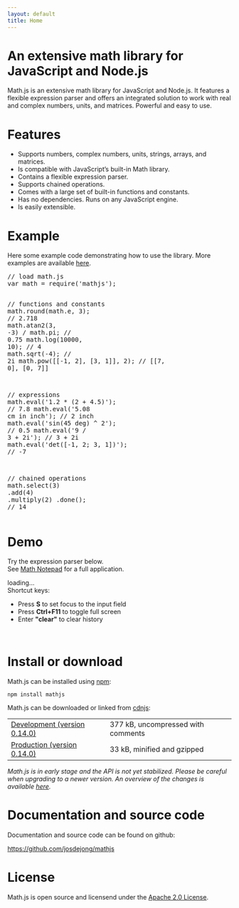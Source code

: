 ```yaml
---
layout: default
title: Home
---
```


# An extensive math library for JavaScript and Node.js

Math.js is an extensive math library for JavaScript and Node.js.
It features a flexible expression parser and offers an integrated solution
to work with real and complex numbers, units, and matrices.
Powerful and easy to use.


# Features

- Supports numbers, complex numbers, units, strings, arrays, and matrices.
- Is compatible with JavaScript’s built-in Math library.
- Contains a flexible expression parser.
- Supports chained operations.
- Comes with a large set of built-in functions and constants.
- Has no dependencies. Runs on any JavaScript engine.
- Is easily extensible.

<div class="cols">
    <div class="left">
        <h1>Example</h1>
        <p>
            Here some example code demonstrating how to use the library.
            More examples are available
            <a href="https://github.com/josdejong/mathjs/tree/master/examples/" target="_blank">here</a>.
        </p>
        <pre id="example">
<span class="comment">// load math.js</span>
<span class="keyword">var</span> math = require(<span class="string">'mathjs'</span>);

<span class="comment">// functions and constants</span>
math.round(math.e, <span class="number">3</span>);            <span class="comment">// 2.718</span>
math.atan2(<span class="number">3</span>, <span class="number">-3</span>) / math.pi;      <span class="comment">// 0.75</span>
math.log(<span class="number">10000</span>, <span class="number">10</span>);              <span class="comment">// 4</span>
math.sqrt(<span class="number">-4</span>);                    <span class="comment">// 2i</span>
math.pow([[-1, 2], [3, 1]], 2);
     <span class="comment">// [[7, 0], [0, 7]]</span>

<span class="comment">// expressions</span>
math.eval(<span class="string">'1.2 * (2 + 4.5)'</span>);     <span class="comment">// 7.8</span>
math.eval(<span class="string">'5.08 cm in inch'</span>);     <span class="comment">// 2 inch</span>
math.eval(<span class="string">'sin(45 deg) ^ 2'</span>);     <span class="comment">// 0.5</span>
math.eval(<span class="string">'9 / 3 + 2i'</span>);          <span class="comment">// 3 + 2i</span>
math.eval(<span class="string">'det([-1, 2; 3, 1])'</span>);  <span class="comment">// -7</span>

<span class="comment">// chained operations</span>
math.select(<span class="number">3</span>)
    .add(<span class="number">4</span>)
    .multiply(<span class="number">2</span>)
    .done(); <span class="comment">// 14</span>
</pre>
    </div>
    <div class="right">
        <h1>Demo</h1>
        <p>
            Try the expression parser below.<br>
            See <a href="http://mathnotepad.com/" target="_blank">Math Notepad</a> for a full application.
        </p>
        <div id="commandline">loading...</div>
        <script type="text/javascript">
            var editor = new CommandLineEditor({
                container: document.getElementById('commandline')
            });
        </script>
        <div class="tips">
            Shortcut keys:
            <ul>
                <li>Press <b>S</b> to set focus to the input field</li>
                <li>Press <b>Ctrl+F11</b> to toggle full screen</li>
                <li>Enter <b>"clear"</b> to clear history</li>
            </ul>
        </div>
    </div>
    <div class="end">&nbsp;</div>
</div>


# Install or download

Math.js can be installed using <a href="https://npmjs.org/" target="_blank">npm</a>:

    npm install mathjs

Math.js can be downloaded or linked from <a href="http://cdnjs.com/" target="_blank">cdnjs</a>:

<table>
    <tr>
        <td>
            <a href="http://cdnjs.cloudflare.com/ajax/libs/mathjs/0.14.0/math.js" target="_blank">
                Development (version 0.14.0)</a>
        </td>
        <td>
            <span id="development-size">377 kB</span>, uncompressed with comments
        </td>
    </tr>
    <tr>
        <td>
            <a href="http://cdnjs.cloudflare.com/ajax/libs/mathjs/0.14.0/math.min.js" target="_blank">
                Production (version 0.14.0)
            </a>
        </td>
        <td>
            <span id="production-size">33 kB</span>, minified and gzipped
        </td>
    </tr>
</table>

*Math.js is in early stage and the API is not yet stabilized.
Please be careful when upgrading to a newer version.
An overview of the changes is available
<a href="https://github.com/josdejong/mathjs/blob/master/HISTORY.md" target="_blank">here</a>.*


# Documentation and source code

Documentation and source code can be found on github:

<p>
    <a href="https://github.com/josdejong/mathjs" target="_blank">https://github.com/josdejong/mathjs</a>
</p>


# License

Math.js is open source and licensend under the
<a href="http://www.apache.org/licenses/LICENSE-2.0" target="_blank">Apache 2.0 License</a>.
